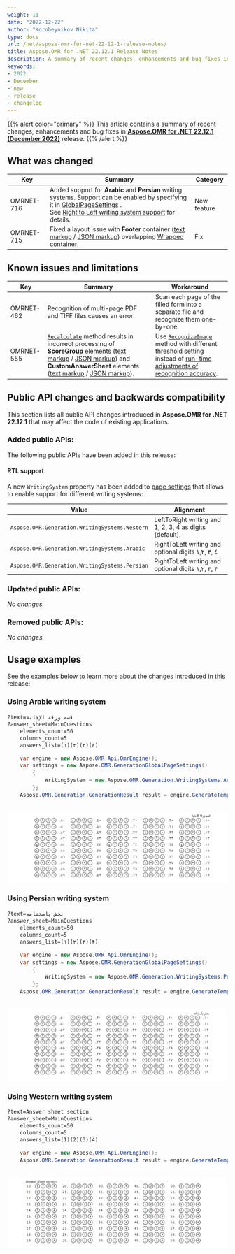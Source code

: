 ```yaml
---
weight: 11
date: "2022-12-22"
author: "Korobeynikov Nikita"
type: docs
url: /net/aspose-omr-for-net-22-12-1-release-notes/
title: Aspose.OMR for .NET 22.12.1 Release Notes
description: A summary of recent changes, enhancements and bug fixes in Aspose.OCR for .NET 22.12.1 (December 2022) release.
keywords:
- 2022
- December
- new
- release
- changelog
---
```


{{% alert color="primary" %}} 
This article contains a summary of recent changes, enhancements and bug fixes in [**Aspose.OMR for .NET 22.12.1 (December 2022)**](https://www.nuget.org/packages/Aspose.OMR/22.12.1) release.
{{% /alert %}} 

## What was changed

Key | Summary | Category
--- | ------- | --------
OMRNET-716 | Added support for **Arabic** and **Persian** writing systems. Support can be enabled by specifying it in [GlobalPageSettings](/omr/net/generate-template/page-setup/) .<br />See [Right to Left writing system support](#rtl-support) for details. | New feature
OMRNET-715 | Fixed a layout issue with **Footer** container ([text markup](/omr/net/txt-markup/container/) / [JSON markup](/omr/net/json-markup/container/)) overlapping [Wrapped](/omr/net/generate-template/page-setup/) container. | Fix

## Known issues and limitations

Key | Summary | Workaround
--- | ------- | ----------
OMRNET-462 | Recognition of multi-page PDF and TIFF files causes an error. | Scan each page of the filled form into a separate file and recognize them one-by-one.
OMRNET-555 | [`Recalculate`](https://reference.aspose.com/omr/net/aspose.omr.api/templateprocessor/recalculate/) method results in incorrect processing of **ScoreGroup** elements ([text markup](/omr/net/txt-markup/score_group/) / [JSON markup](/omr/net/json-markup/scoregroup/)) and **CustomAnswerSheet** elements ([text markup](/omr/net/txt-markup/custom_answer_sheet/) / [JSON markup](/omr/net/json-markup/customanswersheet/)). | Use [`RecognizeImage`](https://reference.aspose.com/omr/net/aspose.omr.api/templateprocessor/recognizeimage/) method with different threshold setting instead of [run-time adjustments of recognition accuracy](/omr/net/recognition/accuracy-threshold/#adjusting-recognition-accuracy-at-run-time).

## Public API changes and backwards compatibility

This section lists all public API changes introduced in **Aspose.OMR for .NET 22.12.1** that may affect the code of existing applications.

### Added public APIs:

The following public APIs have been added in this release:

#### RTL support

A new `WritingSystem` property has been added to [page settings](/omr/net/generate-template/page-setup/) that allows to enable support for different writing systems:

Value | Alignment
----- | ---------
`Aspose.OMR.Generation.WritingSystems.Western` | LeftToRight writing and 1, 2, 3, 4 as digits (default).
`Aspose.OMR.Generation.WritingSystems.Arabic` | RightToLeft writing and optional digits ١,۲, ۳, ٤
`Aspose.OMR.Generation.WritingSystems.Persian` | RightToLeft writing and optional digits ١,۲, ۳, ۴

### Updated public APIs:

_No changes._

### Removed public APIs:

_No changes._

## Usage examples

See the examples below to learn more about the changes introduced in this release:

### Using Arabic writing system

```
?text=قسم ورقة الإجابة
?answer_sheet=MainQuestions
	elements_count=50
	columns_count=5
	answers_list=(١)(۲)(۳)(٤)
```

```csharp
	var engine = new Aspose.OMR.Api.OmrEngine();
	var settings = new Aspose.OMR.GenerationGlobalPageSettings()
		{
			WritingSystem = new Aspose.OMR.Generation.WritingSystems.Arabic(true)
		};
	Aspose.OMR.Generation.GenerationResult result = engine.GenerateTemplate(configPath, settings);
	
```


![Arabic answersheet](answersheet_arabic.png)

### Using Persian writing system

```
?text=بخش پاسخنامه
?answer_sheet=MainQuestions
	elements_count=50
	columns_count=5
	answers_list=(١)(۲)(۳)(۴)
```

```csharp
	var engine = new Aspose.OMR.Api.OmrEngine();
	var settings = new Aspose.OMR.GenerationGlobalPageSettings()
		{
			WritingSystem = new Aspose.OMR.Generation.WritingSystems.Persian(true)
		};
	Aspose.OMR.Generation.GenerationResult result = engine.GenerateTemplate(configPath, settings);
	
```


![Persian asnwersheet](answersheet_persian.png)

### Using Western writing system

```
?text=Answer sheet section
?answer_sheet=MainQuestions
	elements_count=50
	columns_count=5
	answers_list=(1)(2)(3)(4)
```

```csharp
	var engine = new Aspose.OMR.Api.OmrEngine();
	Aspose.OMR.Generation.GenerationResult result = engine.GenerateTemplate(configPath, settings);
	
```

![Western asnwersheet](answersheet_western.png)
